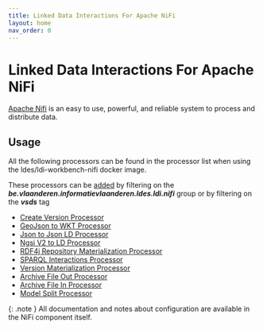 ```yaml
---
title: Linked Data Interactions For Apache NiFi
layout: home
nav_order: 0
---
```


# Linked Data Interactions For Apache NiFi

[Apache Nifi] is an easy to use, powerful, and reliable system to process and distribute data.

## Usage

All the following processors can be found in the processor list when using the ldes/ldi-workbench-nifi docker image.

These processors can be [added][Adding a processor in NiFi] by filtering on the ***be.vlaanderen.informatievlaanderen.ldes.ldi.nifi*** group or by filtering on the ***vsds*** tag

- [Create Version Processor](../core/ldi-transformers/version-object-creator)
- [GeoJson to WKT Processor](../core/ldi-transformers/geojson-to-wkt)
- [Json to Json LD Processor](../core/ldi-adapters/json-to-json-ld)
- [Ngsi V2 to LD Processor](../core/ldi-adapters/ngsiv2-to-ld) 
- [RDF4j Repository Materialization Processor](./core/ldi-outputs/repository-materialiser)
- [SPARQL Interactions Processor](./processors/sparql-interactions)
- [Version Materialization Processor](../core/ldi-transformers/version-materializer)
- [Archive File Out Processor](../core/ldi-outputs/file-archiving)
- [Archive File In Processor](../core/ldi-outputs/file-archiving)
- [Model Split Processor](../core/ldi-transformers/model-split-adapter)

{: .note }
All documentation and notes about configuration are available in the NiFi component itself.

[Apache NiFi]: https://nifi.apache.org/
[Adding a processor in NiFi]: https://nifi.apache.org/docs/nifi-docs/html/getting-started.html#adding-a-processor